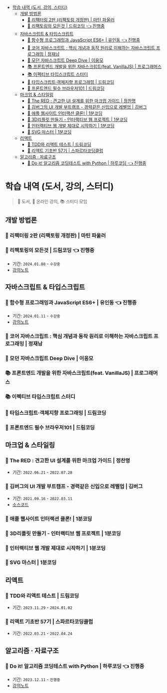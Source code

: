 - [학습 내역 (도서, 강의, 스터디)](#학습-내역-도서-강의-스터디)
  - [개발 방법론](#개발-방법론)
    - [📖 리팩터링 2판 (리팩토링 개정판) | 마틴 파울러](#-리팩터링-2판-리팩토링-개정판--마틴-파울러)
    - [🎥 리팩토링의 모든것 | 드림코딩 👈 진행중](#-리팩토링의-모든것--드림코딩--진행중)
  - [자바스크립트 \& 타입스크립트](#자바스크립트--타입스크립트)
    - [🎥 함수형 프로그래밍과 JavaScript ES6+ | 유인동 👈 진행중](#-함수형-프로그래밍과-javascript-es6--유인동--진행중)
    - [📖 코어 자바스크립트 : 핵심 개념과 동작 원리로 이해하는 자바스크립트 프로그래밍 | 정재남](#-코어-자바스크립트--핵심-개념과-동작-원리로-이해하는-자바스크립트-프로그래밍--정재남)
    - [📖 모던 자바스크립트 Deep Dive | 이웅모](#-모던-자바스크립트-deep-dive--이웅모)
    - [📚 프론트엔드 개발을 위한 자바스크립트(feat. VanillaJS) | 프로그래머스](#프론트엔드-개발을-위한-자바스크립트feat-vanillajs--프로그래머스)
    - [📚 이펙티브 타입스크립트 스터디](#이펙티브-타입스크립트-스터디)
    - [🎥 타입스크립트·객체지향 프로그래밍 | 드림코딩](#-타입스크립트객체지향-프로그래밍--드림코딩)
    - [🎥 프론트엔드 필수 브라우저101 | 드림코딩](#-프론트엔드-필수-브라우저101--드림코딩)
  - [마크업 \& 스타일링](#마크업--스타일링)
    - [🎥 The RED : 견고한 UI 설계를 위한 마크업 가이드 | 정찬명](#-the-red--견고한-ui-설계를-위한-마크업-가이드--정찬명)
    - [🎥 김버그의 UI 개발 부트캠프 - 경력같은 신입으로 레벨업 | 김버그](#-김버그의-ui-개발-부트캠프---경력같은-신입으로-레벨업--김버그)
    - [🎥 애플 웹사이트 인터랙션 클론! | 1분코딩](#-애플-웹사이트-인터랙션-클론--1분코딩)
    - [🎥 3D리플릿 만들기 - 인터랙티브 웹 프로젝트 | 1분코딩](#-3d리플릿-만들기---인터랙티브-웹-프로젝트--1분코딩)
    - [🎥 인터랙티브 웹 개발 제대로 시작하기 | 1분코딩](#-인터랙티브-웹-개발-제대로-시작하기--1분코딩)
    - [🎥 SVG 마스터 | 1분코딩](#-svg-마스터--1분코딩)
  - [리액트](#리액트)
    - [🎥 TDD와 리액트 테스트 | 드림코딩](#-tdd와-리액트-테스트--드림코딩)
    - [🎥 리액트 기초반 57기 | 스파르타코딩클럽](#-리액트-기초반-57기--스파르타코딩클럽)
  - [알고리즘 · 자료구조](#알고리즘--자료구조)
    - [📖 Do it! 알고리즘 코딩테스트 with Python | 하루코딩 👈 진행중](#-do-it-알고리즘-코딩테스트-with-python--하루코딩--진행중)

# 학습 내역 (도서, 강의, 스터디)

> 📖 도서, 🎥 온라인 강의, 📚 스터디 모임

## 개발 방법론

### 📖 리팩터링 2판 (리팩토링 개정판) | 마틴 파울러

### 🎥 리팩토링의 모든것 | 드림코딩 👈 진행중

- 기간: `2024.01.08` - `수강중`
- [강의노트](./DC-refactoring/README.md)

## 자바스크립트 & 타입스크립트

### 🎥 함수형 프로그래밍과 JavaScript ES6+ | 유인동 👈 진행중

- 기간: `2024.01.11` - `수강중`
- [강의노트](./IF-functional/README.md)

### 📖 코어 자바스크립트 : 핵심 개념과 동작 원리로 이해하는 자바스크립트 프로그래밍 | 정재남

### 📖 모던 자바스크립트 Deep Dive | 이웅모

### 📚 프론트엔드 개발을 위한 자바스크립트(feat. VanillaJS) | 프로그래머스

### 📚 이펙티브 타입스크립트 스터디

### 🎥 타입스크립트·객체지향 프로그래밍 | 드림코딩

### 🎥 프론트엔드 필수 브라우저101 | 드림코딩

## 마크업 & 스타일링

### 🎥 The RED : 견고한 UI 설계를 위한 마크업 가이드 | 정찬명

- 기간: `2022.06.21` - `2022.07.28`

### 🎥 김버그의 UI 개발 부트캠프 - 경력같은 신입으로 레벨업 | 김버그

- 기간: `2021.09.16` - `2022.03.11`
- [소스코드](https://github.com/JayeHa/tomorrow-house)

### 🎥 애플 웹사이트 인터랙션 클론! | 1분코딩

### 🎥 3D리플릿 만들기 - 인터랙티브 웹 프로젝트 | 1분코딩

### 🎥 인터랙티브 웹 개발 제대로 시작하기 | 1분코딩

### 🎥 SVG 마스터 | 1분코딩

## 리액트

### 🎥 TDD와 리액트 테스트 | 드림코딩

- 기간: `2023.11.29` - `2024.01.02`

### 🎥 리액트 기초반 57기 | 스파르타코딩클럽

- 기간: `2022.03.21` - `2022.04.24`

## 알고리즘 · 자료구조

### 📖 Do it! 알고리즘 코딩테스트 with Python | 하루코딩 👈 진행중

- 기간: `2023.12.11` - `진행중`
- [강의노트](https://github.com/JayeHa/algorithm-study/blob/master/do-it/do-it.md)
